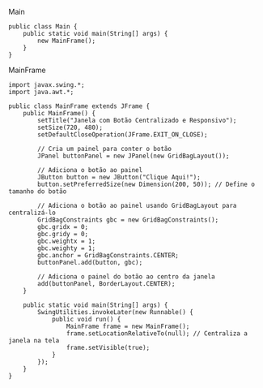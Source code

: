 Main

    public class Main {
        public static void main(String[] args) {
            new MainFrame();
        }
    }

MainFrame

    import javax.swing.*;
    import java.awt.*;
    
    public class MainFrame extends JFrame {
        public MainFrame() {
            setTitle("Janela com Botão Centralizado e Responsivo");
            setSize(720, 480);
            setDefaultCloseOperation(JFrame.EXIT_ON_CLOSE);
    
            // Cria um painel para conter o botão
            JPanel buttonPanel = new JPanel(new GridBagLayout());
    
            // Adiciona o botão ao painel
            JButton button = new JButton("Clique Aqui!");
            button.setPreferredSize(new Dimension(200, 50)); // Define o tamanho do botão
    
            // Adiciona o botão ao painel usando GridBagLayout para centralizá-lo
            GridBagConstraints gbc = new GridBagConstraints();
            gbc.gridx = 0;
            gbc.gridy = 0;
            gbc.weightx = 1;
            gbc.weighty = 1;
            gbc.anchor = GridBagConstraints.CENTER;
            buttonPanel.add(button, gbc);
    
            // Adiciona o painel do botão ao centro da janela
            add(buttonPanel, BorderLayout.CENTER);
        }
    
        public static void main(String[] args) {
            SwingUtilities.invokeLater(new Runnable() {
                public void run() {
                    MainFrame frame = new MainFrame();
                    frame.setLocationRelativeTo(null); // Centraliza a janela na tela
                    frame.setVisible(true);
                }
            });
        }
    }
